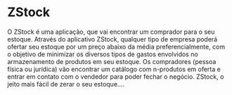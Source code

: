 # ZStock
O ZStock é uma aplicação, que vai encontrar um comprador para o seu estoque. Através do aplicativo ZStock, qualquer tipo de empresa poderá ofertar seu estoque por um preço abaixo da média preferencialmente, com o objetivo de minimizar os diversos tipos de gastos envolvidos no armazenamento de produtos em seu estoque. Os compradores (pessoa física ou jurídica) vão encontrar um catálogo com n-produtos em oferta e entrar em contato com o vendedor para poder fechar o negócio. ZStock, o jeito mais fácil de zerar o seu estoque....
